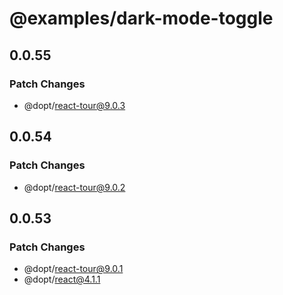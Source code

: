 # @examples/dark-mode-toggle

## 0.0.55

### Patch Changes

- @dopt/react-tour@9.0.3

## 0.0.54

### Patch Changes

- @dopt/react-tour@9.0.2

## 0.0.53

### Patch Changes

- @dopt/react-tour@9.0.1
- @dopt/react@4.1.1
